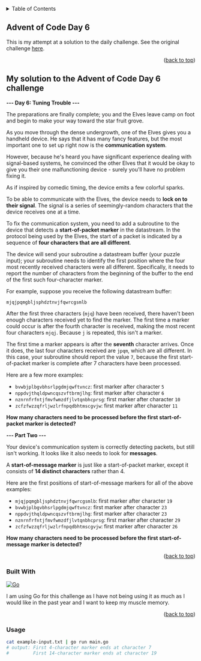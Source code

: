 <a name="readme-top"></a>

<!-- TABLE OF CONTENTS -->
<details>
  <summary>Table of Contents</summary>
  <ol>
    <li>
      <a href="#about-the-project">About The Project</a>
      <ul>
        <li><a href="#built-with">Built With</a></li>
      </ul>
    </li>
    <li><a href="#usage">Usage</a></li>
  </ol>
</details>

<!-- ABOUT THE PROJECT -->
## Advent of Code Day 6

This is my attempt at a solution to the daily challenge. See the original challenge [here][Challenge-url].

<p align="right">(<a href="#readme-top">back to top</a>)</p>

<!-- TASK DESCRIPTION -->
## My solution to the Advent of Code Day 6 challenge

**--- Day 6: Tuning Trouble ---**

The preparations are finally complete; you and the Elves leave camp on foot 
and begin to make your way toward the star fruit grove.

As you move through the dense undergrowth, one of the Elves gives you a 
handheld device. He says that it has many fancy features, but the most 
important one to set up right now is the **communication system**.

However, because he's heard you have significant experience dealing with 
signal-based systems, he convinced the other Elves that it would be okay to 
give you their one malfunctioning device - surely you'll have no problem 
fixing it.

As if inspired by comedic timing, the device emits a few colorful sparks.

To be able to communicate with the Elves, the device needs to **lock on to 
their signal**. The signal is a series of seemingly-random characters that 
the device receives one at a time.

To fix the communication system, you need to add a subroutine to the device 
that detects a **start-of-packet marker** in the datastream. In the protocol 
being used by the Elves, the start of a packet is indicated by a sequence 
of **four characters that are all different**.

The device will send your subroutine a datastream buffer (your puzzle 
input); your subroutine needs to identify the first position where the four 
most recently received characters were all different. Specifically, it 
needs to report the number of characters from the beginning of the buffer 
to the end of the first such four-character marker.

For example, suppose you receive the following datastream buffer:

`mjqjpqmgbljsphdztnvjfqwrcgsmlb`

After the first three characters (`mjq`) have been received, there haven't 
been enough characters received yet to find the marker. The first time a 
marker could occur is after the fourth character is received, making the 
most recent four characters `mjqj`. Because `j` is repeated, this isn't a 
marker.

The first time a marker appears is after the **seventh** character arrives. 
Once it does, the last four characters received are `jpqm`, which are all 
different. In this case, your subroutine should report the value `7`, because 
the first start-of-packet marker is complete after 7 characters have been 
processed.

Here are a few more examples:

* `bvwbjplbgvbhsrlpgdmjqwftvncz`: first marker after character `5`
* `nppdvjthqldpwncqszvftbrmjlhg`: first marker after character `6`
* `nznrnfrfntjfmvfwmzdfjlvtqnbhcprsg`: first marker after character `10`
* `zcfzfwzzqfrljwzlrfnpqdbhtmscgvjw`: first marker after character `11`

**How many characters need to be processed before the first start-of-packet 
marker is detected?**

**--- Part Two ---**

Your device's communication system is correctly detecting packets, but 
still isn't working. It looks like it also needs to look for **messages**.

A **start-of-message marker** is just like a start-of-packet marker, except it 
consists of **14 distinct characters** rather than 4.

Here are the first positions of start-of-message markers for all of the 
above examples:

* `mjqjpqmgbljsphdztnvjfqwrcgsmlb`: first marker after character `19`
* `bvwbjplbgvbhsrlpgdmjqwftvncz`: first marker after character `23`
* `nppdvjthqldpwncqszvftbrmjlhg`: first marker after character `23`
* `nznrnfrfntjfmvfwmzdfjlvtqnbhcprsg`: first marker after character `29`
* `zcfzfwzzqfrljwzlrfnpqdbhtmscgvjw`: first marker after character `26`

**How many characters need to be processed before the first start-of-message marker is detected?**

<p align="right">(<a href="#readme-top">back to top</a>)</p>

<!-- BUILT WITH -->
### Built With

[![Go][Go-shield]][Go-url]

I am using Go for this challenge as I have not being using it as much as I would like in the past year and I want to 
keep my muscle memory.

<p align="right">(<a href="#readme-top">back to top</a>)</p>

<!-- USAGE -->
### Usage

```bash
cat example-input.txt | go run main.go
# output: First 4-character marker ends at character 7
#         First 14-character marker ends at character 19
```

<!-- MARKDOWN LINKS & IMAGES -->
[Challenge-url]: https://adventofcode.com/2022/day/6
[Go-shield]: https://img.shields.io/badge/go-%2300ADD8.svg?style=for-the-badge&logo=go&logoColor=white
[Go-url]: https://go.dev/